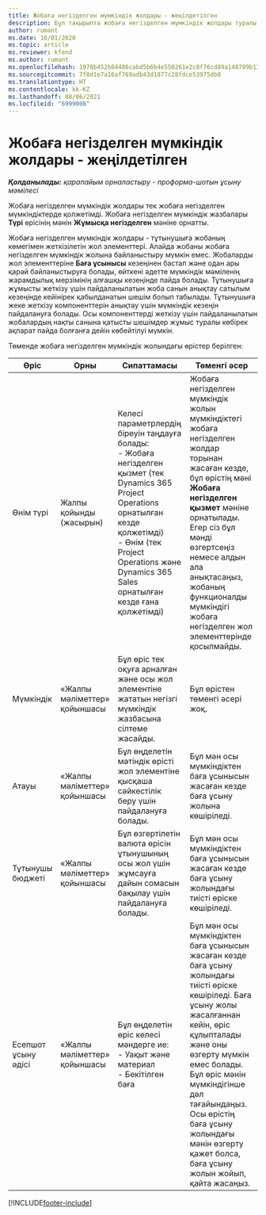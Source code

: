 ```yaml
---
title: Жобаға негізделген мүмкіндік жолдары - жеңілдетілген
description: Бұл тақырыпта жобаға негізделген мүмкіндік жолдары туралы ақпарат берілген. (Pro)
author: rumant
ms.date: 10/01/2020
ms.topic: article
ms.reviewer: kfend
ms.author: rumant
ms.openlocfilehash: 1978b452b84486cabd5b6b4e550261e2c8f76cd89a140709b137ac184c8967c1
ms.sourcegitcommit: 7f8d1e7a16af769adb43d1877c28fdce53975db8
ms.translationtype: HT
ms.contentlocale: kk-KZ
ms.lasthandoff: 08/06/2021
ms.locfileid: "6999008"
---
```

# <a name="project-based-opportunity-lines---lite"></a>Жобаға негізделген мүмкіндік жолдары - жеңілдетілген

_**Қолданылады:** қарапайым орналастыру - проформа-шотын ұсыну мәмілесі_

Жобаға негізделген мүмкіндік жолдары тек жобаға негізделген мүмкіндіктерде қолжетімді. Жобаға негізделген мүмкіндік жазбалары **Түрі** өрісінің мәнін **Жұмысқа негізделген** мәніне орнатты.

Жобаға негізделген мүмкіндік жолдары - тұтынушыға жобаның көмегімен жеткізілетін жол элементтері. Алайда жобаны жобаға негізделген мүмкіндік жолына байланыстыру мүмкін емес. Жобаларды жол элементтеріне **Баға ұсынысы** кезеңінен бастап және одан ары қарай байланыстыруға болады, өйткені әдетте мүмкіндік мәміленің жарамдылық мерзімінің алғашқы кезеңінде пайда болады. Тұтынушыға жұмысты жеткізу үшін пайдаланылатын жоба санын анықтау сатылым кезеңінде кейінірек қабылданатын шешім болып табылады. Тұтынушыға жеке жеткізу компоненттерін анықтау үшін мүмкіндік кезеңін пайдалануға болады. Осы компоненттерді жеткізу үшін пайдаланылатын жобалардың нақты санына қатысты шешімдер жұмыс туралы көбірек ақпарат пайда болғанға дейін көбейтілуі мүмкін.

Төменде жобаға негізделген мүмкіндік жолындағы өрістер берілген:

| **Өріс** | **Орны** | **Сипаттамасы** | **Төменгі әсер** |
| --- | --- | --- | --- |
| Өнім түрі | Жалпы қойынды (жасырын) | Келесі параметрлердің біреуін таңдауға болады:</br>- Жобаға негізделген қызмет (тек Dynamics 365 Project Operations орнатылған кезде қолжетімді)</br>- Өнім (тек Project Operations және Dynamics 365 Sales орнатылған кезде ғана қолжетімді) | Жобаға негізделген мүмкіндік жолын мүмкіндіктегі жобаға негізделген жолдар торынан жасаған кезде, бұл өрістің мәні **Жобаға негізделген қызмет** мәніне орнатылады. <br> Егер сіз бұл мәнді өзгертсеңіз немесе алдын ала анықтасаңыз, жобаның функционалды мүмкіндігі жобаға негізделген жол элементтерінде қосылмайды. |
| Мүмкіндік | «Жалпы мәліметтер» қойыншасы | Бұл өріс тек оқуға арналған және осы жол элементіне жататын негізгі мүмкіндік жазбасына сілтеме жасайды. | Бұл өрістен төменгі әсері жоқ. |
| Атауы | «Жалпы мәліметтер» қойыншасы | Бұл өңделетін мәтіндік өрісті жол элементіне қысқаша сәйкестілік беру үшін пайдалануға болады. | Бұл мән осы мүмкіндіктен баға ұсынысын жасаған кезде баға ұсыну жолына көшіріледі. |
| Тұтынушы бюджеті | «Жалпы мәліметтер» қойыншасы | Бұл өзгертілетін валюта өрісін ұтынушының осы жол үшін жұмсауға дайын сомасын бақылау үшін пайдалануға болады. | Бұл мән осы мүмкіндіктен баға ұсынысын жасаған кезде баға ұсыну жолындағы тиісті өріске көшіріледі. |
| Есепшот ұсыну әдісі | «Жалпы мәліметтер» қойыншасы | Бұл өңделетін өріс келесі мәндерге ие:</br>- Уақыт және материал</br>- Бекітілген баға | Бұл мән осы мүмкіндіктен баға ұсынысын жасаған кезде баға ұсыну жолындағы тиісті өріске көшіріледі. Баға ұсыну жолы жасалғаннан кейін, өріс құлыпталады және оны өзгерту мүмкін емес болады. Бұл өріс мәнін мүмкіндігінше дәл тағайындаңыз. Осы өрістің баға ұсыну жолындағы мәнін өзгерту қажет болса, баға ұсыну жолын жойып, қайта жасаңыз. |


[!INCLUDE[footer-include](../../includes/footer-banner.md)]